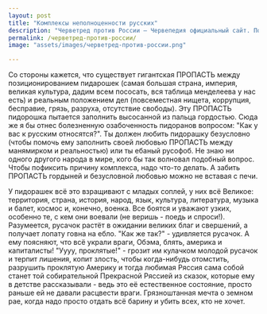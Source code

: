 ```yaml
---
layout: post
title: "Комплексы неполноценности русских"
description: "Черветред против России — Червепедия официальный сайт. Погружаясь в текст, становится очевидным противоречие между позиционированием страны и реальным положением дел. Черветред пытается заполнить эту пропасть гордостью и любовью, но вынужден столкнуться с проблемой отношения к русским. Вместо решения комплекса, они затапливают его гордыней и безусловной любовью. Кажется, что у них все великое, но на деле они сталкиваются с разочарованиями и лишениями. Всю ответственность они возлагают на врагов и мечтают о своем земном рае."
permalink: /черветред-против-россии/
image: "assets/images/черветред-против-россии.png"

---
```

Со стороны кажется, что существует гигантская ПРОПАСТЬ между позиционированием пидарошек (самая большая страна, империя, великая культура, дадим всем пососать, вся таблица менделеева у нас есть) и реальным положением дел (повсеместная нищета, коррупция, бесправие, грязь, разруха, отсутствие свободы). Эту ПРОПАСТЬ пидорошка пытается заполнить высосанной из пальца гордостью. Сюда же я бы отнес болезненную озабоченность пидоранов вопросом: "Как у вас к русским относятся?". Ты должен любить пидорашку безусловно (чтобы помочь ему заполнить своей любовью ПРОПАСТЬ между манямирком и реальностью) или ты ебаный русофоб. Не знаю ни одного другого народа в мире, кого бы так волновал подобный вопрос.
Чтобы пофиксить причину комплекса, надо что-то делать. А забить ПРОПАСТЬ гордыней и безусловной любовью можно не вставая с печи.</p>
 
<p>У пидорашек всё это взращивают с младых соплей, у них всё Великое: территория, страна, история, народ, язык, культура, литература, музыка и балет, космос и, конечно, военка. Все боятся и уважают узких, особенно те, с кем они воевали (не веришь - поедь и спроси!). Разумеется, русачок растёт в ожидании великих благ и свершений, а получает лопату говна на ебло. "Как же так?" - удивляется русачок. А ему поясняют, что всё украли враги, Обэма, блять, америка и капиталисты! "Уууу, проклятые!" - грозит им кулачком молодой русачок и терпит лишения, копит злость, чтобы когда-нибудь отомстить, разрушить проклятую Америку и тогда любимая Ряссия сама собой станет той собирательной Прекрасной Ряссией из сказок, которые ему в детстве рассказывали - ведь это её естественное состояние, просто раньше ей не давали расцвести враги. Грязноштанная мечта о земном рае, когда надо просто отдать всё барину и убить всех, кто не хочет.</p>
